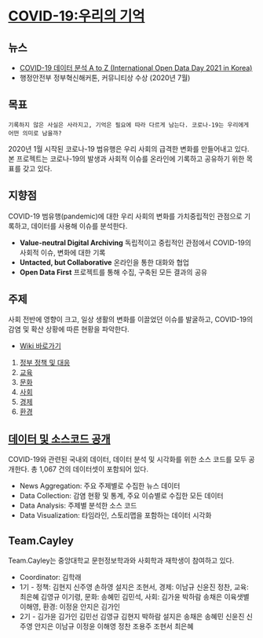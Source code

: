 # [COVID-19:우리의 기억](http://okfn.kr/projects/covid-19-our-memory/)


## 뉴스
* [COVID-19 데이터 분석 A to Z (International Open Data Day 2021 in Korea)](http://okfn.kr/2021/02/23/%ec%98%a4%ed%94%88%eb%8d%b0%ec%9d%b4%ed%84%b0%eb%8d%b0%ec%9d%b4-2021-2/)
* 행정안전부 정부혁신해커톤, 커뮤니티상 수상 (2020년 7월)

## 목표

```
기록하지 않은 사실은 사라지고, 기억은 필요에 따라 다르게 남는다. 코로나-19는 우리에게 어떤 의미로 남을까?
```
2020년 1월 시작된 코로나-19 범유행은 우리 사회의 급격한 변화를 만들어내고 있다. 본 프로젝트는 코로나-19의 발생과 사회적 이슈를 온라인에 기록하고 공유하기 위한 목표를 갖고 있다. 


## 지향점 
COVID-19 범유행(pandemic)에 대한 우리 사회의 변화를 가치중립적인 관점으로 기록하고, 데이터를 사용해 이슈를 분석한다. 

* **Value-neutral Digital Archiving** 독립적이고 중립적인 관점에서 COVID-19의 사회적 이슈, 변화에 대한 기록
* **Untacted, but Collaborative** 온라인을 통한 대화와 협업
* **Open Data First** 프로젝트를 통해 수집, 구축된 모든 결과의 공유 

## 주제
사회 전반에 영향이 크고, 일상 생활의 변화를 이끌었던 이슈를 발굴하고, COVID-19의 감염 및 확산 상황에 따른 현황을 파악한다. 

* [Wiki 바로가기](https://github.com/Open-Knowledge-Korea/covid-19-our-memory/wiki)
1. [정부 정책 및 대응](https://github.com/Open-Knowledge-Korea/covid-19-our-memory/wiki/%EB%A7%88%EC%8A%A4%ED%81%AC-%EB%B6%80%EC%A1%B1%EC%9D%98-%EC%9B%90%EC%9D%B8)
2. [교육](https://github.com/Open-Knowledge-Korea/covid-19-our-memory/wiki/%EB%B6%84%EC%84%9D-%EB%AA%A9%EC%A0%81)
3. [문화](https://github.com/Open-Knowledge-Korea/covid-19-our-memory/wiki/5.1-%EB%AC%B8%ED%99%94%EC%82%B0%EC%97%85%EC%9D%98-%EC%9C%84%EA%B8%B0)
4. [사회](https://github.com/Open-Knowledge-Korea/covid-19-our-memory/wiki/%EB%B6%84%EC%84%9D%EB%AA%A9%ED%91%9C-%EB%AA%A9%EC%A0%81)
5. [경제](https://github.com/Open-Knowledge-Korea/covid-19-our-memory/wiki/%EC%84%9C%EB%A1%A0)
6. [환경](https://github.com/Open-Knowledge-Korea/covid-19-our-memory/wiki/8.1-%EC%BD%94%EB%A1%9C%EB%82%9819%EA%B0%80-%ED%99%98%EA%B2%BD%EC%97%90-%EC%A4%80-%EC%98%81%ED%96%A5)

## [데이터 및 소스코드 공개](covid-19-our-memory/data/) 
COVID-19와 관련된 국내외 데이터, 데이터 분석 및 시각화를 위한 소스 코드를 모두 공개한다. 총 1,067 건의 데이터셋이 포함되어 있다. 

* News Aggregation: 주요 주제별로 수집한 뉴스 데이터
* Data Collection: 감염 현황 및 통계, 주요 이슈별로 수집한 모든 데이터
* Data Analysis: 주제별 분석한 소스 코드 
* Data Visualization: 타임라인, 스토리맵을 포함하는 데이터 시각화 

## Team.Cayley 
Team.Cayley는 중앙대학교 문헌정보학과와 사회학과 재학생이 참여하고 있다. 

* Coordinator: 김학래
* 1기 - 정책: 김현지 신주영 손하영 설지은 조현서, 경제: 이남규 신윤진 정찬, 교육: 최은혜 김영규 이기령, 문화: 송혜민 김민석, 사회: 김가윤 박하람 송채은 이육샛별 이해영, 환경: 이정윤 안지은 김가인
* 2기 - 김가윤 김가인 김민선 김영규 김현지 박하람 설지은 송채은 송혜민 신윤진 신주영 안지은 이남규 이정윤 이해영 정찬 조용주 조현서 최은혜 
